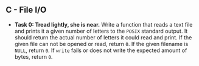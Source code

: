 ## C - File I/O

- **Task 0: Tread lightly, she is near.** Write a function that reads a text file and prints it a given number of letters to the `POSIX` standard output. It should return the actual number of letters it could read and print. If the given file can not be opened or read, return `0`. If the given filename is `NULL`, return `0`. If `write` fails or does not write the expected amount of bytes, return `0`.
